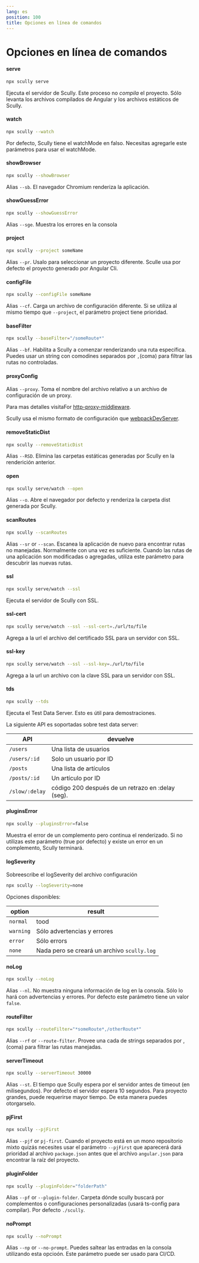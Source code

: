 ```yaml
---
lang: es
position: 100
title: Opciones en línea de comandos
---
```


# Opciones en línea de comandos

#### serve

```bash
npx scully serve
```

Ejecuta el servidor de Scully. Este proceso no _compila_ el proyecto. Sólo levanta los archivos compilados de Angular y los archivos estáticos de Scully.

#### watch

```bash
npx scully --watch
```

Por defecto, Scully tiene el watchMode en falso. Necesitas agregarle este parámetros para usar el watchMode.

#### showBrowser

```bash
npx scully --showBrowser
```

Alias `--sb`. El navegador Chromium renderiza la aplicación.

#### showGuessError

```bash
npx scully --showGuessError
```

Alias `--sge`. Muestra los errores en la consola


#### project

```bash
npx scully --project someName
```

Alias `--pr`. Usalo para seleccionar un proyecto diferente. Sculle usa por defecto el proyecto generado por Angular Cli.

#### configFile

```bash
npx scully --configFile someName
```

Alias `--cf`. Carga un archivo de configuración diferente. Si se utiliza al mismo tiempo que `--project`, el parámetro project tiene prioridad.

#### baseFilter

```bash
npx scully --baseFilter="/someRoute*"
```

Alias `--bf`. Habilita a Scully a comenzar renderizando una ruta específica. Puedes usar un string con comodines separados por `,`(coma) para filtrar las rutas no controladas.

#### proxyConfig

Alias `--proxy`. Toma el nombre del archivo relativo a un archivo de configuración de un proxy.

Para mas detalles visitaFor [http-proxy-middleware](https://github.com/chimurai/http-proxy-middleware).

Scully usa el mismo formato de configuración que [webpackDevServer](https://webpack.js.org/configuration/dev-server/#devserverproxy).

#### removeStaticDist

```bash
npx scully --removeStaticDist
```

Alias `--RSD`. Elimina las carpetas estáticas generadas por Scully en la renderición anterior.

#### open

```bash
npx scully serve/watch --open
```

Alias `--o`. Abre el navegador por defecto y renderiza la carpeta dist generada por Scully.

#### scanRoutes

```bash
npx scully --scanRoutes
```

Alias `--sr` or `--scan`. Escanea la aplicación de nuevo para encontrar rutas no manejadas. Normalmente con una vez es suficiente. Cuando las rutas de una aplicación son modificadas o agregadas, utiliza este parámetro para descubrir las nuevas rutas.

#### ssl

```bash
npx scully serve/watch --ssl
```

Ejecuta el servidor de Scully con SSL.

#### ssl-cert

```bash
npx scully serve/watch --ssl --ssl-cert=./url/to/file
```

Agrega a la url el archivo del certificado SSL para un servidor con SSL.

#### ssl-key

```bash
npx scully serve/watch --ssl --ssl-key=./url/to/file
```

Agrega a la url un archivo con la clave SSL para un servidor con SSL.

#### tds

```bash
npx scully --tds
```

Ejecuta el Test Data Server. Esto es útil para demostraciones.

La siguiente API es soportadas sobre test data server:

| API            | devuelve                                                              |
| -------------- | --------------------------------------------------------------------- |
| `/users`       | Una lista de usuarios                                                 |
| `/users/:id`   | Solo un usuario por ID                                                |
| `/posts`       | Una lista de artículos                                                |
| `/posts/:id`   | Un artículo por ID                                                    |
| `/slow/:delay` | código 200 después de un retrazo en :delay (seg).                     |

#### pluginsError

```bash
npx scully --pluginsError=false
```

Muestra el error de un complemento pero continua el renderizado.
Si no utilizas este parámetro (true por defecto) y existe un error en un complemento, Scully terminará.

#### logSeverity

Sobreescribe el logSeverity del archivo configuración

```bash
npx scully --logSeverity=none
```

Opciones disponibles:

| option    | result                                      |
| --------- | ------------------------------------------- |
| `normal`  | tood                                        |
| `warning` | Sólo advertencias y errores                 |
| `error`   | Sólo errors                                 |
| `none`    | Nada pero se creará un archivo `scully.log` |

#### noLog

```bash
npx scully --noLog
```

Alias `--nl`. No muestra ninguna información de log en la consola. Sólo lo hará con advertencias y errores. Por defecto este parámetro tiene un valor `false`.

#### routeFilter

```bash
npx scully --routeFilter="*someRoute*,/otherRoute*"
```

Alias `--rf` or `--route-filter`. Provee una cada de strings separados por , (coma) para filtrar las rutas manejadas.

#### serverTimeout

```bash
npx scully --serverTimeout 30000
```

Alias `--st`. El tiempo que Scully espera por el servidor antes de timeout (en milisegundos). Por defecto el servidor espera 10 segundos. Para proyecto grandes, puede requerirse mayor tiempo. De esta manera puedes otorgarselo.

#### pjFirst

```bash
npx scully --pjFirst
```

Alias `--pjf` or `pj-first`. Cuando el proyecto está en un mono repositorio mixto quizás necesites usar el parámetro `--pjFirst` que aparecerá dará prioridad al archivo `package.json` antes que el archivo `angular.json` para encontrar la raíz del proyecto.

#### pluginFolder

```bash
npx scully --pluginFolder="folderPath"
```

Alias `--pf` or `--plugin-folder`. Carpeta dónde scully buscará por complementos o configuraciones personalizadas (usará ts-config para compilar). Por defecto `./scully`.

#### noPrompt

```bash
npx scully --noPrompt
```

Alias `--np` or `--no-prompt`. Puedes saltear las entradas en la consola utilizando esta opcioón. Este parámetro puede ser usado para CI/CD.
